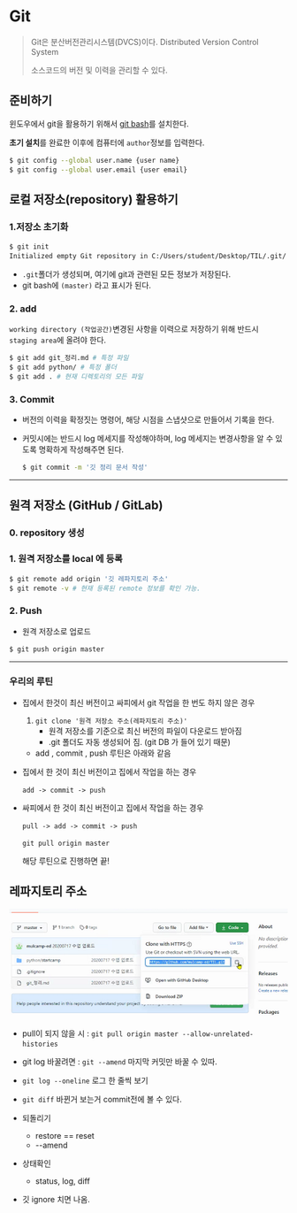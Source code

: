 # Git

> Git은 분산버전관리시스템(DVCS)이다. Distributed Version Control System
>
> 소스코드의 버전 및 이력을 관리할 수 있다.

## 준비하기

윈도우에서 git을 활용하기 위해서 [git bash](http://https://gitforwindows.org/)를 설치한다.

**초기 설치**를 완료한 이후에 컴퓨터에 `author`정보를 입력한다.

```bash
$ git config --global user.name {user name}
$ git config --global user.email {user email}
```

## 로컬 저장소(repository) 활용하기

### 1.저장소 초기화

```bash
$ git init
Initialized empty Git repository in C:/Users/student/Desktop/TIL/.git/
```

* `.git`폴더가 생성되며, 여기에 git과 관련된 모든 정보가 저장된다.
* git bash에 `(master)` 라고 표시가 된다.

### 2. add

`working directory (작업공간)`변경된 사항을 이력으로 저장하기 위해 반드시 `staging area`에 올려야 한다.

```bash
$ git add git_정리.md # 특정 파일
$ git add python/ # 특정 폴더
$ git add . # 현재 디렉토리의 모든 파일
```



### 3. Commit

* 버전의 이력을 확정짓는 명령어, 해당 시점을 스냅샷으로 만들어서 기록을 한다.

* 커밋시에는 반드시 log 메세지를 작성해야하며, log 메세지는 변경사항을 알 수 있도록 명확하게 작성해주면 된다.

  ```bash
  $ git commit -m '깃 정리 문서 작성'
  ```

  

----

## 원격 저장소 (GitHub / GitLab)

### 0. repository 생성

### 1. 원격 저장소를 local 에 등록

```bash
$ git remote add origin '깃 레파지토리 주소'
$ git remote -v # 현재 등록된 remote 정보를 확인 가능.
```

### 2. Push

* 원격 저장소로 업로드

```bash
$ git push origin master
```



------

### 우리의 루틴

* 집에서 한것이 최신 버전이고 싸피에서 git 작업을 한 번도 하지 않은 경우

  1. `git clone '원격 저장소 주소(레파지토리 주소)'`
     * 원격 저장소를 기준으로 최신 버전의 파일이 다운로드 받아짐
     * .git 폴더도 자동 생성되어 짐. (git DB 가 들어 있기 때문)

  * add , commit , push 루틴은 아래와 같음

  

* 집에서 한 것이 최신 버전이고 집에서 작업을 하는 경우

  `add -> commit -> push`

* 싸피에서 한 것이 최신 버전이고 집에서 작업을 하는 경우

  ` pull -> add -> commit -> push `

  `git pull origin master`

  해당 루틴으로 진행하면 끝!




## 레파지토리 주소

![re](git_정리.assets/re.png)



* pull이 되지 않을 시 : `git pull origin master --allow-unrelated-histories`
* git log 바꿀려면 : `git --amend` 마지막 커밋만 바꿀 수 있따.
* `git log --oneline`  로그 한 줄씩 보기
* `git diff` 바뀐거 보는거 commit전에 볼 수 있다.



* 되돌리기
  * restore == reset
  * --amend
* 상태확인
  * status, log, diff
* 깃 ignore 치면 나옴.